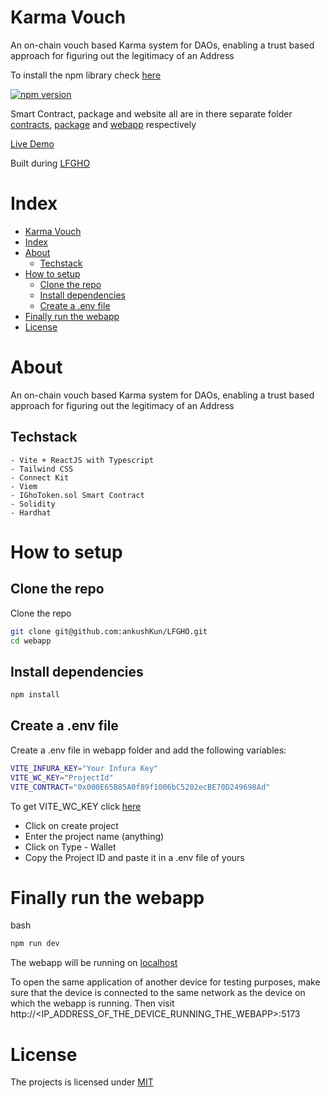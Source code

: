 # Karma Vouch

An on-chain vouch based Karma system for DAOs, enabling a trust based approach for figuring out the legitimacy of an Address

To install the npm library check [here](npmjs.com/package/karma-vouch)

[![npm version](https://badge.fury.io/js/karma-vouch.svg)](https://badge.fury.io/js/karma-vouch)

Smart Contract, package and website all are in there separate folder [contracts](https://github.com/ankushKun/LFGHO/tree/main/contracts), [package](https://github.com/ankushKun/LFGHO/tree/main/package) and [webapp](https://github.com/ankushKun/LFGHO/tree/main/webapp) respectively

[Live Demo](https://karma-vouch.vercel.app/)

Built during [LFGHO](https://ethglobal.com/events/lfgho/home)

# Index

- [Karma Vouch](#karma-vouch)
- [Index](#index)
- [About](#about)
  - [Techstack](#techstack)
- [How to setup](#how-to-setup)
  - [Clone the repo](#clone-the-repo)
  - [Install dependencies](#install-dependencies)
  - [Create a .env file](#create-a-env-file)
- [Finally run the webapp](#finally-run-the-webapp)
- [License](#license)



# About

An on-chain vouch based Karma system for DAOs, enabling a trust based approach for figuring out the legitimacy of an Address

## Techstack

    - Vite + ReactJS with Typescript
    - Tailwind CSS
    - Connect Kit
    - Viem
    - IGhoToken.sol Smart Contract
    - Solidity
    - Hardhat

# How to setup

## Clone the repo

Clone the repo

```bash
git clone git@github.com:ankushKun/LFGHO.git
cd webapp
```
## Install dependencies

```bash
npm install
```
## Create a .env file

Create a .env file in webapp folder and add the following variables:

```bash
VITE_INFURA_KEY="Your Infura Key"
VITE_WC_KEY="ProjectId"
VITE_CONTRACT="0x000E65B85A0f89f1006bC5202ecBE70D249698Ad"
```

To get VITE_WC_KEY click [here](https://cloud.walletconnect.com/sign-in) 
 - Click on create project
 - Enter the project name (anything)
 - Click on Type - Wallet
 - Copy the Project ID and paste it in a .env file of yours

 # Finally run the webapp

bash
```bash
npm run dev
```

The webapp will be running on [localhost](localhost:5173)

To open the same application of another device for testing purposes, make sure that the device is connected to the same network as the device on which the webapp is running. Then visit http://<IP_ADDRESS_OF_THE_DEVICE_RUNNING_THE_WEBAPP>:5173

# License

The projects is licensed under [MIT](https://choosealicense.com/licenses/mit/)
